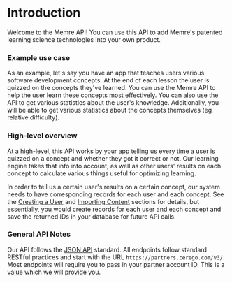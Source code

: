 # Introduction

Welcome to the Memre API! You can use this API to add Memre's patented learning science technologies into your own product.

### Example use case

As an example, let's say you have an app that teaches users various software development concepts. At the end of each lesson the user is quizzed on the concepts they've learned. You can use the Memre API to help the user learn these concepts most effectively. You can also use the API to get various statistics about the user's knowledge. Additionally, you will be able to get various statistics about the concepts themselves (eg relative difficulty).

### High-level overview

At a high-level, this API works by your app telling us every time a user is quizzed on a concept and whether they got it correct or not. Our learning engine takes that info into account, as well as other users' results on each concept to calculate various things useful for optimizing learning.

In order to tell us a certain user's results on a certain concept, our system needs to have corresponding records for each user and each concept. See the [Creating a User](#creating-a-user) and [Importing Content](#importing-content) sections for details, but essentially, you would create records for each user and each concept and save the returned IDs in your database for future API calls.

### General API Notes

Our API follows the [JSON API](http://jsonapi.org/) standard. All endpoints follow standard RESTful practices and start with the URL `https://partners.cerego.com/v3/`. Most endpoints will require you to pass in your partner account ID. This is a value which we will provide you.
